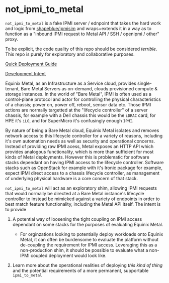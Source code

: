 # not_ipmi_to_metal

`not_ipmi_to_metal` is a fake IPMI server / ednpoint that takes the hard work and logic from [shapeblue/ipmisim](https://github.com/shapeblue/ipmisim) and wraps+extends it in a way as to function as a "inbound IPMI request to Metal API / SSH / openipmi / other" proxy.

To be explicit, the code quality of this repo should be considered *terrible*. This repo is purely for exploratory and collaborative purposes.

[Quick Deployment Guide](https://github.com/dlotterman/not_ipmi_to_metal/blob/main/snippets/deployment.md)

[Development Intent](https://github.com/dlotterman/not_ipmi_to_metal/blob/main/snippets/development.md)

Equinix Metal, as an Infrastructure as a Service cloud, provides single-tenant, Bare Metal Servers as on-demand, cloudy provisioned compute & storage instances. In the world of "Bare Metal", IPMI is often used as a control-plane protocol and actor for controlling the physical characteristics of a chassis; power on, power off, reboot, sensor data etc. Those IPMI actions are normally targetted at the "lifecycle controller" of a server chassis, for example with a Dell chassis this would be the `iDRAC` card, for HPE it's `iLO`, and for SuperMicro it's confusingly enough `IPMI`. 

By nature of being a Bare Metal cloud, Equinix Metal isolates and removes network access to this lifecycle controller for a variety of reasons, including it's own automation needs as well as security and operational concerns. Instead of providing raw IPMI acess, Metal exposes an HTTP API which provides analogous functionality, which is more than sufficient for most kinds of Metal deployments. However this is problematic for software stacks dependant on having IPMI access to the lifecycle controller. Software stacks such as OpenStack for example with it's Ironic package for example, expect IPMI direct access to a chassis lifecycle controller, as management of underlying physical hardware is a core concern of that stack.

`not_ipmi_to_metal` will act as an exploratory shim, allowing IPMI requests that would normally be directed at a Bare Metal instance's lifecycle controller to instead be mimicked against a variety of endpoints in order to best match feature functionality, including the Metal API itself. The intent is to provide

1) A potential way of loosening the tight coupling on IPMI access dependant on some stacks for the purposes of evaluating Equinix Metal. 
    * For orginzations looking to potentially deploy workloads onto Equinix Metal, it can often be burdensome to evaluate the platform without de-coupling the requirement for IPMI access. Leveraging this as a non-production shim, it should be possible to evaluate what a non-IPMI coupled deployment would look like.

2) Learn more about the operational realities of deploying *this kind of thing* and the potential requirements of a more permanent, supportable `ipmi_to_metal`
